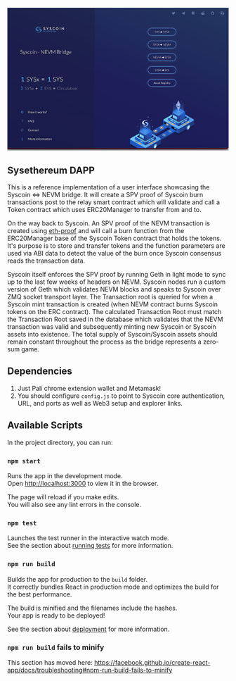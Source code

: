 ![Preview](./home.png)
## Sysethereum DAPP
This is a reference implementation of a user interface showcasing the Syscoin <=> NEVM bridge. It will create a SPV proof of Syscoin burn transactions post to the relay smart contract which will validate and call a Token contract which uses ERC20Manager to transfer from and to.

On the way back to Syscoin. An SPV proof of the NEVM transaction is created using [eth-proof](http://github.com/syscoin/eth-proof) and will call a burn function from the ERC20Manager base of the Syscoin Token contract that holds the tokens. It's purpose is to store and transfer tokens and the function parameters are used via ABI data to detect the value of the burn once Syscoin consensus reads the transaction data.

Syscoin itself enforces the SPV proof by running Geth in light mode to sync up to the last few weeks of headers on NEVM. Syscoin nodes run a custom version of Geth which validates NEVM blocks and speaks to Syscoin over ZMQ socket transport layer. The Transaction root is queried for when a Syscoin mint transaction is created (when NEVM contract burns Syscoin tokens on the ERC contract). The calculated Transaction Root must match the Transaction Root saved in the database which validates that the NEVM transaction was valid and subsequently minting new Syscoin or Syscoin assets into existence. The total supply of Syscoin/Syscoin assets should remain constant throughout the process as the bridge represents a zero-sum game.
## Dependencies

1) Just Pali chrome extension wallet and Metamask!
2) You should configure `config.js` to point to Syscoin core authentication, URL, and ports as well as Web3 setup and explorer links.

## Available Scripts

In the project directory, you can run:

### `npm start`

Runs the app in the development mode.<br>
Open [http://localhost:3000](http://localhost:3000) to view it in the browser.

The page will reload if you make edits.<br>
You will also see any lint errors in the console.

### `npm test`

Launches the test runner in the interactive watch mode.<br>
See the section about [running tests](https://facebook.github.io/create-react-app/docs/running-tests) for more information.

### `npm run build`

Builds the app for production to the `build` folder.<br>
It correctly bundles React in production mode and optimizes the build for the best performance.

The build is minified and the filenames include the hashes.<br>
Your app is ready to be deployed!

See the section about [deployment](https://facebook.github.io/create-react-app/docs/deployment) for more information.

### `npm run build` fails to minify

This section has moved here: https://facebook.github.io/create-react-app/docs/troubleshooting#npm-run-build-fails-to-minify
